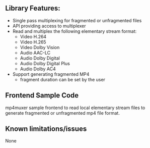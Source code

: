## Library Features:

  * Single pass multiplexing for fragmented or unfragmented files
  * API providing access to multiplexer 
  * Read and multiplex the following elementary stream format:
    * Video H.264
    * Video H.265
    * Video Dolby Vision
    * Audio AAC-LC
    * Audio Dolby Digital
    * Audio Dolby Digital Plus
    * Audio Dolby AC4
  * Support generating fragmented MP4
    * fragment duration can be set by the user

## Frontend Sample Code

   mp4muxer sample frontend to read local elementary stream files to generate fragmented or unfragmented mp4 
   file format.
 
## Known limitations/issues

   None
